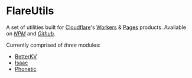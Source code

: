 # FlareUtils

A set of utilities built for [Cloudflare](https://cloudflare.com)'s [Workers](https://workers.cloudflare.com) & [Pages](https://pages.cloudflare.com) products. Available on [*NPM*](https://npmjs.com/package/flareutils) and [*Github*](https://github.com/helloimalastair/flareutils).

Currently comprised of *three* modules:
* [BetterKV](/classes/BetterKV)
* [Isaac](/classes/Isaac)
* [Phonetic](/classes/Phonetic)